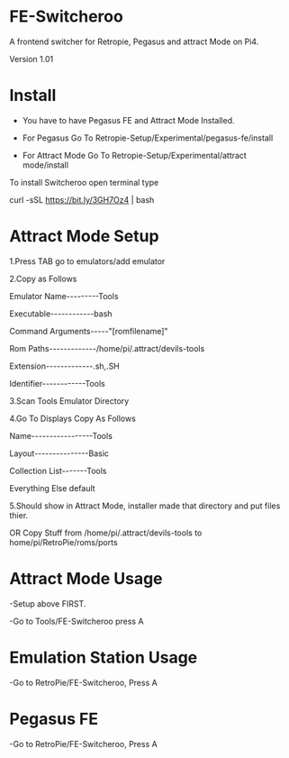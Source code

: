# FE-Switcheroo

A frontend switcher for Retropie, Pegasus and attract Mode on Pi4.

Version 1.01

# Install
- You have to have Pegasus FE and Attract Mode Installed.

- For Pegasus Go To Retropie-Setup/Experimental/pegasus-fe/install

- For Attract Mode Go To Retropie-Setup/Experimental/attract mode/install 

To install Switcheroo open terminal type

curl -sSL https://bit.ly/3GH7Oz4 | bash



# Attract Mode Setup

1.Press TAB go to emulators/add emulator
  
2.Copy as Follows 
  
  Emulator Name---------Tools

  Executable------------bash
  
  Command Arguments-----"[romfilename]"
  
  Rom Paths-------------/home/pi/.attract/devils-tools
  
  Extension-------------.sh,.SH
  
  Identifier------------Tools

3.Scan Tools Emulator Directory 

4.Go To Displays Copy As Follows

  Name-----------------Tools
  
  Layout---------------Basic
  
  Collection List-------Tools
  
  Everything Else default

5.Should show in Attract Mode, installer made that directory and put files thier.


OR Copy Stuff from /home/pi/.attract/devils-tools to home/pi/RetroPie/roms/ports

# Attract Mode Usage

   -Setup above FIRST.

   -Go to Tools/FE-Switcheroo press A
  
# Emulation Station Usage
  
   -Go to RetroPie/FE-Switcheroo, Press A
   
# Pegasus FE 

   -Go to RetroPie/FE-Switcheroo, Press A
